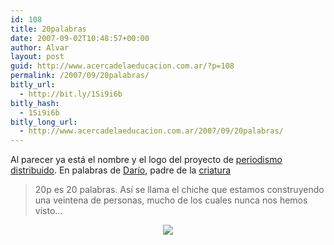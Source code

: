 ```yaml
---
id: 108
title: 20palabras
date: 2007-09-02T10:48:57+00:00
author: Alvar
layout: post
guid: http://www.acercadelaeducacion.com.ar/?p=108
permalink: /2007/09/20palabras/
bitly_url:
  - http://bit.ly/1Si9i6b
bitly_hash:
  - 1Si9i6b
bitly_long_url:
  - http://www.acercadelaeducacion.com.ar/2007/09/20palabras/
---
```

Al parecer ya está el nombre y el logo del proyecto de <a href="http://www.pablomancini.com.ar/20palabrascom-periodismo-distribuido/trackback/">periodismo distribuido</a>. En palabras de <a href="http://blocdeperiodista.com/">Darío</a>, padre de la <a href="http://feeds.feedburner.com/~r/BlocDePeriodista/~3/150383912/faltan-20-das-para-20-palabras.html">criatura</a>
<blockquote>20p es 20 palabras. Así se llama el chiche que estamos construyendo una veintena de personas, mucho de los cuales nunca nos hemos visto...</blockquote>
<p style="text-align: center"><img src="http://blocdeperiodista.com/uploaded_images/loguillo-764171.JPG" /></p>